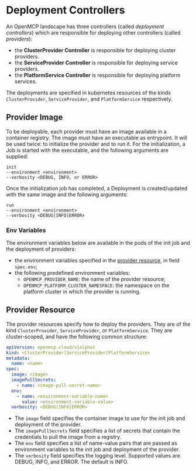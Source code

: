 # Deployment Controllers

An OpenMCP landscape has three controllers (called _deployment controllers_) which are responsible for deploying other controllers (called _providers_):

- the **ClusterProvider Controller** is responsible for deploying cluster providers. 
- the **ServiceProvider Controller** is responsible for deploying service providers.
- the **PlatformService Controller** is responsible for deploying platform services.

The deployments are specified in kubernetes resources of the kinds `ClusterProvider`, `ServiceProvider`, and `PlatformService` respectively.

## Provider Image

To be deployable, each provider must have an image available in a container registry. The image must have an executable as entrypoint. It will be used twice: to initialize the provider and to run it. For the initialization, a Job is started with the executable, and the following arguments are supplied:

```shell
init
--environment <environment>
--verbosity <DEBUG, INFO, or ERROR>
```

Once the initialization job has completed, a Deployment is created/updated with the same image and the following arguments:

```shell
run
--environment <environment>
--verbosity <DEBUG|INFO|ERROR>
```

### Env Variables

The environment variables below are available in the pods of the init job and the deployment of providers:

- the environment variables specified in the [provider resource](#provider-resource), in field `spec.env`;
- the following predefined environment variables:
  - `OPENMCP_PROVIDER_NAME`: the name of the provider resource;
  - `OPENMCP_PLATFORM_CLUSTER_NAMESPACE`: the namespace on the platform cluster in which the provider is running.


## Provider Resource

The provider resources specify how to deploy the providers. They are of the kind `ClusterProvider`, `ServiceProvider`, or `PlatformService`. They are cluster-scoped, and have the following common structure:

```yaml
apiVersion: openmcp.cloud/v1alpha1
kind: <ClusterProvider|ServiceProvider|PlatformService>
metadata:
  name: <name>
spec:
  image: <image>
  imagePullSecrets:
    - name: <image-pull-secret-name>
  env:
    - name: <environment-variable-name>
      value: <environment-variable-value>
  verbosity: <DEBUG|INFO|ERROR>
```

- The `image` field specifies the container image to use for the init job and deployment of the provider. 
- The `imagePullSecrets` field specifies a list of secrets that contain the credentials to pull the image from a registry. 
- The `env` field specifies a list of name-value pairs that are passed as environment variables to the init job and deployment of the provider.
- The `verbosity` field specifies the logging level. Supported values are DEBUG, INFO, and ERROR. The default is INFO.
